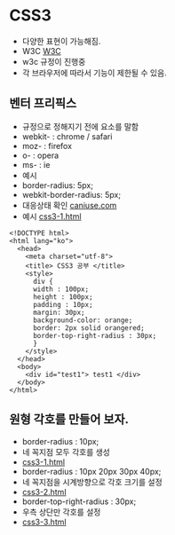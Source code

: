 # CSS3
- 다양한 표현이 가능해짐.
- W3C [W3C](http://www.w3c.org)
- w3c 규정이 진행중
- 각 브라우저에 따라서 기능이 제한될 수 있음.

## 벤터 프리픽스
- 규정으로 정해지기 전에 요소를 말함
 - webkit- : chrome / safari
 - moz-    : firefox
 - o-      : opera
 - ms-     : ie
- 예시
 - border-radius: 5px;
 - webkit-border-radius: 5px;
- 대응상태 확인 [caniuse.com](http://www.caniuse.com)
- 예시 [css3-1.html](https://github.com/hephaex/js/blob/master/03_css3/css3-11.html)
```
<!DOCTYPE html>
<html lang="ko">
  <head>
    <meta charset="utf-8">
    <title> CSS3 공부 </title>
    <style>
      div {
      width : 100px;
      height : 100px;
      padding : 10px;
      margin: 30px;
      background-color: orange;
      border: 2px solid orangered;
      border-top-right-radius : 30px;
      }
    </style>
  </head>
  <body>
    <div id="test1"> test1 </div>
  </body>
</html>
```

## 원형 각호를 만들어 보자.
- border-radius : 10px;
 - 네 꼭지점 모두 각호를 생성
 - [css3-1.html](https://github.com/hephaex/js/blob/master/03_css3/css3-1.html)
- border-radius : 10px 20px 30px 40px;
 - 네 꼭지점을 시계방향으로 각호 크기를 설정
 - [css3-2.html](https://github.com/hephaex/js/blob/master/03_css3/css3-2.html)
- border-top-right-radius : 30px;
 - 우측 상단만 각호를 설정
 - [css3-3.html](https://github.com/hephaex/js/blob/master/03_css3/css3-3.html)


